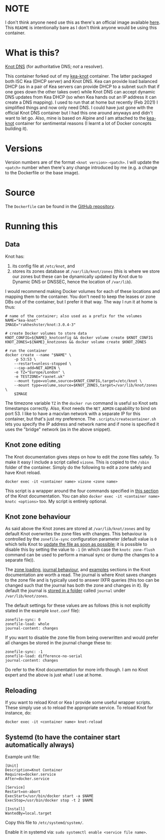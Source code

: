 # NOTE
I don't think anyone need use this as there's an official image available [here](https://hub.docker.com/r/cznic/knot). This `README` is intentionally bare as I don't think anyone would be using this container. 

# What is this? 
[Knot DNS](https://www.knot-dns.cz/) (for authoritative DNS; *not* a resolver). 

This container forked out of my [kea-knot](https://hub.docker.com/r/rakheshster/kea-knot) container. The latter packaged both ISC Kea (DHCP server) and Knot DNS. Kea can provide load balanced DHCP (as in a pair of Kea servers can provide DHCP to a subnet such that if one goes down the other takes over) while Knot DNS can accept dynamic DNS updates from Kea DHCP (so when Kea hands out an IP address it can create a DNS mapping). I used to run that at home but recently (Feb 2021) I simplified things and now only need DNS. I could have just gone with the official Knot DNS container but I had this one around anyways and didn't want to let go. Also, mine is based on Alpine and I am attached to the [kea-knot](https://hub.docker.com/r/rakheshster/kea-knot) container for sentimental reasons (I learnt a lot of Docker concepts building it).

# Versions
Version numbers are of the format `<knot version>-<patch>`. I will update the `<patch>` number when there's any change introduced by me (e.g. a change to the Dockerfile or the base image).

# Source
The `Dockerfile` can be found in the [GitHub repository](https://github.com/rakheshster/docker-knot). 

# Running this
## Data
Knot has: 
  1. its config file at `/etc/knot`, and 
  2. stores its zones database at `/var/lib/knot/zones` (this is where we store our zones but these can be dynamically updated by Knot due to Dynamic DNS or DNSSEC, hence the location of `/var/lib`). 

I would recommend making Docker volumes for each of these locations and mapping them to the container. You don't need to keep the leases or zone DBs out of the container, but I prefer it that way. The way I run it at home is thus:

```
# name of the container; also used as a prefix for the volumes
NAME="kea-knot"
IMAGE="rakheshster/knot:3.0.4-3"

# create Docker volumes to store data
KNOT_CONFIG=${NAME}_knotconfig && docker volume create $KNOT_CONFIG
KNOT_ZONES=${NAME}_knotzones && docker volume create $KNOT_ZONES

# run the container
docker create --name "$NAME" \
    -p 53:53 \
    --restart=unless-stopped \
    --cap-add=NET_ADMIN \
    -e TZ="Europe/London" \
    -e TESTZONE="raxnet.uk"
    --mount type=volume,source=$KNOT_CONFIG,target=/etc/knot \
    --mount type=volume,source=$KNOT_ZONES,target=/var/lib/knot/zones \
    $IMAGE
```

The timezone variable `TZ` in the `docker run` command is useful so Knot sets timestamps correctly. Also, Knot needs the `NET_ADMIN` capability to bind on port 53. I like to have a macvlan network with a separate IP for this container, but that's just my preference. The `.scripts/createcontainer.sh` lets you specify the IP address and network name and if none is specified it uses the "bridge" network  (as in the above snippet). 

## Knot zone editing
The Knot documentation gives steps on how to edit the zone files safely. To make it easy I include a script called `vizone`. This is copied to the `/sbin` folder of the container. Simply do the following to edit a zone safely and have Knot reload. 

```
docker exec -it <container name> vizone <zone name>
```

This script is a wrapper around the four commands specified in [this section](https://www.knot-dns.cz/docs/2.8/html/operation.html#reading-and-editing-the-zone-file-safely) of the Knot documentation. You can also `docker exec -it <container name> knotc <options>` too. My script is entirely optional. 

## Knot zone behaviour
As said above the Knot zones are stored at `/var/lib/knot/zones` and by default Knot overwrites the zone files with changes. This behaviour is controlled by the `zonefile-sync` configuration parameter (default value is `0` which tells Knot to [update the file as soon as possible](https://www.knot-dns.cz/docs/2.8/singlehtml/index.html#zonefile-sync); it is possible to disable this by setting the value to `-1` (in which case the `knotc zone-flush` command can be used to perform a manual sync or dump the changes to a separate file)). 

The [zone loading](https://www.knot-dns.cz/docs/2.8/singlehtml/index.html#zone-loading), [journal behaviour](https://www.knot-dns.cz/docs/2.8/singlehtml/index.html#journal-behaviour), and [examples](https://www.knot-dns.cz/docs/2.8/singlehtml/index.html#example-1) sections in the Knot documentation are worth a read. The journal is where Knot saves changes to the zone file and is typically used to answer IXFR queries (this too can be changed such that the journal has both the zone and changes in it). By default the journal is [stored in a folder](https://www.knot-dns.cz/docs/2.7/html/reference.html#journal-db) called `journal` under `/var/lib/knot/zones`. 

The default settings for these values are as follows (this is not explicitly stated in the example `knot.conf` file):
```
zonefile-sync: 0
zonefile-load: whole
journal-content: changes
```

If you want to disable the zone file from being overwritten and would prefer all changes be stored in the journal change these to:
```
zonefile-sync: -1
zonefile-load: difference-no-serial
journal-content: changes
```

Do refer to the Knot documentation for more info though. I am no Knot expert and the above is just what I use at home. 

## Reloading
If you want to reload Knot or Kea I provide some useful wrapper scripts. These simply use `s6` to reload the appropriate service. To reload Knot for instance, do:

```
docker exec -it <container name> knot-reload
```

## Systemd (to have the container start automatically always)
Example unit file:

```
[Unit]
Description=Knot Container
Requires=docker.service
After=docker.service

[Service]
Restart=on-abort
ExecStart=/usr/bin/docker start -a $NAME
ExecStop=/usr/bin/docker stop -t 2 $NAME

[Install]
WantedBy=local.target
```

Copy this file to `/etc/systemd/system/`. 

Enable it in systemd via: `sudo systemctl enable <service file name>`.